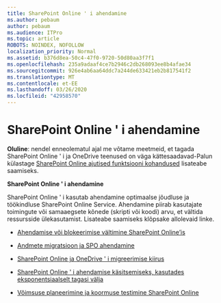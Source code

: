 ```yaml
---
title: SharePoint Online ' i ahendamine
ms.author: pebaum
author: pebaum
ms.audience: ITPro
ms.topic: article
ROBOTS: NOINDEX, NOFOLLOW
localization_priority: Normal
ms.assetid: b376d8ea-50c4-47f0-9720-50d80aa3f7f1
ms.openlocfilehash: 235a9adaaf4ce7b2946c2db268093ee8b4afae34
ms.sourcegitcommit: 926e4ab6aa64ddc7a244de633421eb2b817541f2
ms.translationtype: MT
ms.contentlocale: et-EE
ms.lasthandoff: 03/26/2020
ms.locfileid: "42958570"
---
```

# <a name="sharepoint-online-throttling"></a>SharePoint Online ' i ahendamine

**Oluline**: nendel enneolematul ajal me võtame meetmeid, et tagada SharePoint Online ' i ja OneDrive teenused on väga kättesaadavad-Palun külastage [SharePoint Online ajutised funktsiooni kohandused](https://aka.ms/ODSPAdjustments) lisateabe saamiseks.

**SharePoint Online ' i ahendamine**

SharePoint Online ' i kasutab ahendamine optimaalse jõudluse ja töökindluse SharePoint Online Service. Ahendamine piirab kasutajate toimingute või samaaegsete kõnede (skripti või koodi) arvu, et vältida ressursside ülekasutamist. Lisateabe saamiseks klõpsake allolevaid linke.

- [Ahendamise või blokeerimise vältimine SharePoint Online’is](https://docs.microsoft.com/sharepoint/dev/general-development/how-to-avoid-getting-throttled-or-blocked-in-sharepoint-online)

- [Andmete migratsioon ja SPO ahendamine](https://blogs.technet.microsoft.com/sposupport/2017/08/12/data-migration-and-spo-service-throttling/)

- [SharePoint Online ja OneDrive ' i migreerimise kiirus](https://docs.microsoft.com/sharepointmigration/sharepoint-online-and-onedrive-migration-speed)

 - [SharePoint Online ' i ahendamise käsitsemiseks, kasutades eksponentsiaalselt tagasi välja](https://docs.microsoft.com/sharepoint/dev/solution-guidance/handle-sharepoint-online-throttling-by-using-exponential-back-off)

- [Võimsuse planeerimine ja koormuse testimine SharePoint Online](https://docs.microsoft.com/office365/enterprise/capacity-planning-and-load-testing-sharepoint-online)

